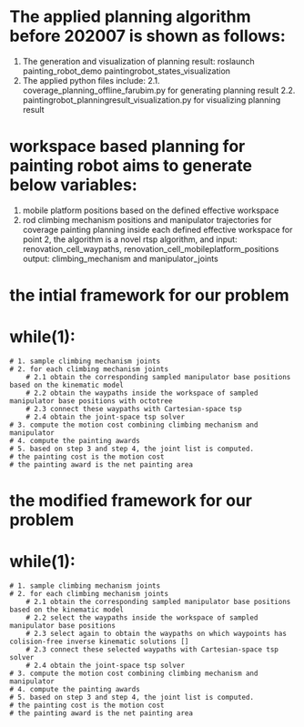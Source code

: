 # The applied planning algorithm before 202007 is shown as follows:
1. The generation and visualization of planning result: roslaunch painting_robot_demo paintingrobot_states_visualization
2. The applied python files include:
2.1. coverage_planning_offline_farubim.py for generating planning result
2.2. paintingrobot_planningresult_visualization.py for visualizing planning result 


# workspace based planning for painting robot aims to generate below variables:
1. mobile platform positions based on the defined effective workspace
2. rod climbing mechanism positions and manipulator trajectories for coverage painting planning inside each defined effective workspace 
for point 2, the algorithm is a novel rtsp algorithm, and
input: renovation_cell_waypaths, renovation_cell_mobileplatform_positions
output: climbing_mechanism and manipulator_joints   



# the intial framework for our problem  
# while(1):
    # 1. sample climbing mechanism joints 
    # 2. for each climbing mechanism joints
        # 2.1 obtain the corresponding sampled manipulator base positions based on the kinematic model
        # 2.2 obtain the waypaths inside the workspace of sampled manipulator base positions with octotree
        # 2.3 connect these waypaths with Cartesian-space tsp
        # 2.4 obtain the joint-space tsp solver
    # 3. compute the motion cost combining climbing mechanism and manipulator 
    # 4. compute the painting awards
    # 5. based on step 3 and step 4, the joint list is computed.
    # the painting cost is the motion cost 
    # the painting award is the net painting area 

# the modified framework for our problem  
# while(1):
    # 1. sample climbing mechanism joints 
    # 2. for each climbing mechanism joints
        # 2.1 obtain the corresponding sampled manipulator base positions based on the kinematic model
        # 2.2 select the waypaths inside the workspace of sampled manipulator base positions 
        # 2.3 select again to obtain the waypaths on which waypoints has colision-free inverse kinematic solutions [] 
        # 2.3 connect these selected waypaths with Cartesian-space tsp solver
        # 2.4 obtain the joint-space tsp solver
    # 3. compute the motion cost combining climbing mechanism and manipulator 
    # 4. compute the painting awards
    # 5. based on step 3 and step 4, the joint list is computed.
    # the painting cost is the motion cost 
    # the painting award is the net painting area 


